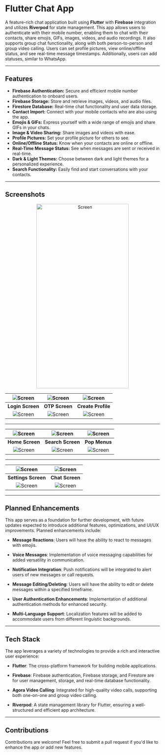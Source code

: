# Flutter Chat App

A feature-rich chat application built using **Flutter** with **Firebase** integration and utilizes **Riverpod** for state management. This app allows users to authenticate with their mobile number, enabling them to chat with their contacts, share emojis, GIFs, images, videos, and audio recordings. It also supports group chat functionality, along with both person-to-person and group video calling. Users can set profile pictures, view online/offline status, and see real-time message timestamps. Additionally, users can add statuses, similar to WhatsApp.

---

## Features

- **Firebase Authentication:** Secure and efficient mobile number authentication to onboard users.
- **Firebase Storage:** Store and retrieve images, videos, and audio files.
- **Firestore Database:** Real-time chat functionality and user data storage.
- **Contact Import:** Connect with your mobile contacts who are also using the app.
- **Emojis & GIFs:** Express yourself with a wide range of emojis and share GIFs in your chats.
- **Image & Video Sharing:** Share images and videos with ease.
- **Profile Pictures:** Set your profile picture for others to see.
- **Online/Offline Status:** Know when your contacts are online or offline.
- **Real-Time Message Status:** See when messages are sent or received in real-time.
- **Dark & Light Themes:** Choose between dark and light themes for a personalized experience.
- **Search Functionality:** Easily find and start conversations with your contacts.

---

## Screenshots

<div align = "Center">
<img src="screenshots/logo.png" alt="Screen" width="300" height="600">
</div>

| ![Screen](screenshots/l1.png) | ![Screen](screenshots/l2.png) | ![Screen](screenshots/l3.png) |
| :---------------------------: | :---------------------------: | :---------------------------: |
|       **Login Screen**        |       **OTP Screen**        |       **Create Profile**        |
| ![Screen](screenshots/d1.png) | ![Screen](screenshots/d2.png) | ![Screen](screenshots/d3.png) |

---

| ![Screen](screenshots/l4.png) | ![Screen](screenshots/l5.png) | ![Screen](screenshots/l6.png) |
| :---------------------------: | :---------------------------: | :---------------------------: |
|       **Home Screen**        |       **Search Screen**        |       **Pop Menus**        |
| ![Screen](screenshots/d4.png) | ![Screen](screenshots/d5.png) | ![Screen](screenshots/d6.png) |

---

| ![Screen](screenshots/l9.png) | ![Screen](screenshots/l13.png) |
| :---------------------------: | :----------------------------: |
|       **Settings Screen**     |        **Chat Screen**         |
| ![Screen](screenshots/d9.png) | ![Screen](screenshots/d13.png) |

---

## Planned Enhancements

This app serves as a foundation for further development, with future updates expected to introduce additional features, optimizations, and UI/UX improvements. Planned enhancements include:

- **Message Reactions**: Users will have the ability to react to messages with emojis.

- **Voice Messages**: Implementation of voice messaging capabilities for added versatility in communication.

- **Notification Integration**: Push notifications will be integrated to alert users of new messages or call requests.

- **Message Editing/Deleting**: Users will have the ability to edit or delete messages within a specified timeframe.

- **User Authentication Enhancements**: Implementation of additional authentication methods for enhanced security.

- **Multi-Language Support**: Localization features will be added to accommodate users from different linguistic backgrounds.

---

## Tech Stack

The app leverages a variety of technologies to provide a rich and interactive user experience:

- **Flutter**: The cross-platform framework for building mobile applications.

- **Firebase**: Firebase authentication, Firebase storage, and Firestore are for user management, storage, and real-time database functionality.

- **Agora Video Calling**: Integrated for high-quality video calls, supporting both one-on-one and group video calling.

- **Riverpod**: A state management library for Flutter, ensuring a well-structured and efficient app architecture.

---

## Contributions

Contributions are welcome! Feel free to submit a pull request if you'd like to enhance the app or add new features.
